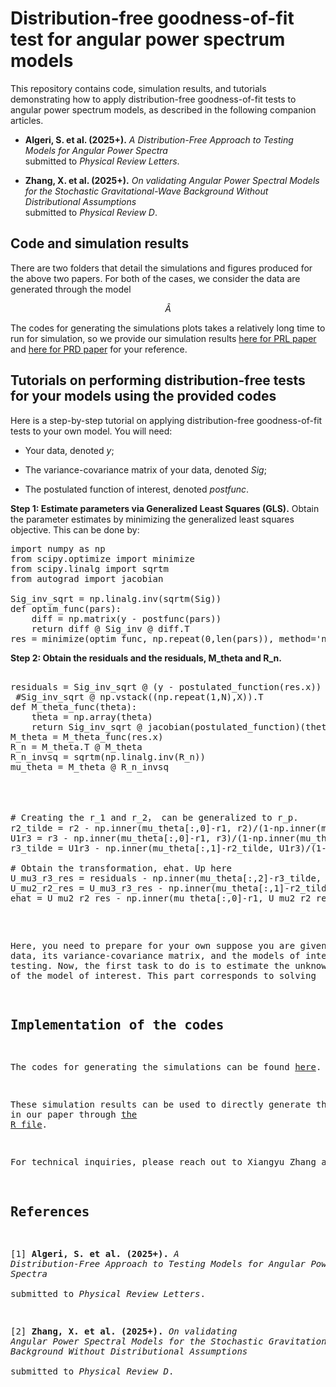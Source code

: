 # Distribution-free goodness-of-fit test for angular power spectrum models 

This repository contains code, simulation results, and tutorials demonstrating how to apply distribution-free goodness-of-fit tests to angular power spectrum models, as described in the following companion articles.
- **Algeri, S. et al. (2025+).**
  *A Distribution-Free Approach to Testing Models for Angular Power Spectra*  
  submitted to *Physical Review Letters*.

- **Zhang, X. et al. (2025+).**
  *On validating Angular Power Spectral Models for the Stochastic Gravitational-Wave Background Without Distributional Assumptions*  
  submitted to *Physical Review D*.

## Code and simulation results 
There are two folders that detail the simulations and figures produced for the above two papers. For both of the cases, we consider the data are generated through the model 

$$\hat{A}$$

The codes for generating the simulations plots takes a relatively long time to run for simulation, so we provide our simulation results 
[here for PRL paper](https://github.com/xiangyu2022/Distfree_Test_SGWB_Models/tree/main/Codes_PRL/PRL_Simulation_Result) and [here for PRD paper](https://github.com/xiangyu2022/Distfree_Test_SGWB_Models/tree/main/Codes_PRD/PRD_Simulation_Result_for_Fig1-2) for your reference. 


## Tutorials on performing distribution-free tests for your models using the provided codes

Here is a step-by-step tutorial on applying distribution-free goodness-of-fit tests to your own model. You will need: 

- Your data, denoted $y$; 

- The variance-covariance matrix of your data, denoted $Sig$; 

- The postulated function of interest, denoted $postfunc$.

**Step 1: Estimate parameters via Generalized Least Squares (GLS).** Obtain the parameter estimates by minimizing the generalized least squares objective. This can be done by:

<pre>import numpy as np 
from scipy.optimize import minimize
from scipy.linalg import sqrtm
from autograd import jacobian

Sig_inv_sqrt = np.linalg.inv(sqrtm(Sig))
def optim_func(pars):
    diff = np.matrix(y - postfunc(pars))
    return diff @ Sig_inv @ diff.T
res = minimize(optim_func, np.repeat(0,len(pars)), method='nelder-mead')
</pre>

**Step 2: Obtain the residuals and the residuals, M_theta and R_n.** 

<pre>  
residuals = Sig_inv_sqrt @ (y - postulated_function(res.x))
 #Sig_inv_sqrt @ np.vstack((np.repeat(1,N),X)).T
def M_theta_func(theta):
    theta = np.array(theta)
    return Sig_inv_sqrt @ jacobian(postulated_function)(theta)
M_theta = M_theta_func(res.x)
R_n = M_theta.T @ M_theta
R_n_invsq = sqrtm(np.linalg.inv(R_n))
mu_theta = M_theta @ R_n_invsq 


<pre>  
# Creating the r_1 and r_2， can be generalized to r_p.
r2_tilde = r2 - np.inner(mu_theta[:,0]-r1, r2)/(1-np.inner(mu_theta[:,0],r1))*(mu_theta[:,0]-r1)
U1r3 = r3 - np.inner(mu_theta[:,0]-r1, r3)/(1-np.inner(mu_theta[:,0],r1))*(mu_theta[:,0]-r1)
r3_tilde = U1r3 - np.inner(mu_theta[:,1]-r2_tilde, U1r3)/(1-np.inner(mu_theta[:,1],r2_tilde))*(mu_theta[:,1]-r2_tilde)

# Obtain the transformation, ehat. Up here
U_mu3_r3_res = residuals - np.inner(mu_theta[:,2]-r3_tilde, residuals)/(1-np.inner(mu_theta[:,2],r3_tilde))*(mu_theta[:,2]-r3_tilde)
U_mu2_r2_res = U_mu3_r3_res - np.inner(mu_theta[:,1]-r2_tilde, U_mu3_r3_res)/(1-np.inner(mu_theta[:,1],r2_tilde))*(mu_theta[:,1]-r2_tilde)
ehat = U_mu2_r2_res - np.inner(mu_theta[:,0]-r1, U_mu2_r2_res )/(1-np.inner(mu_theta[:,0],r1))*(mu_theta[:,0]-r1)
</pre>

Here, you need to prepare for your own suppose you are given a set of data, its variance-covariance matrix, and the models of interest for testing. Now, the first task to do is to estimate the unknown parameters of the model of interest. This part corresponds to solving 


## Implementation of the codes 

The codes for generating the simulations can be found [here](https://github.com/xiangyu2022/Distfree_Test_SGWB_Models/blob/main/Codes_PRL/PRL_Simulation.py). 


These simulation results can be used to directly generate the plots in our paper through [the R file](https://github.com/xiangyu2022/Distfree_Test_SGWB_Models/blob/main/Codes_PRL/PRL_plots.R).

For technical inquiries, please reach out to Xiangyu Zhang at zhan6004@umn.edu.

## References
[1] **Algeri, S. et al. (2025+).**
  *A Distribution-Free Approach to Testing Models for Angular Power Spectra*  
  submitted to *Physical Review Letters*.

[2] **Zhang, X. et al. (2025+).**
  *On validating Angular Power Spectral Models for the Stochastic Gravitational-Wave Background Without Distributional Assumptions*  
  submitted to *Physical Review D*.
